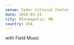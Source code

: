 ```yaml
---
venue: Cedar Cultural Center
date: 2010-03-15
city: MInneapolis. MN
country: USA
---
```


with Field Music